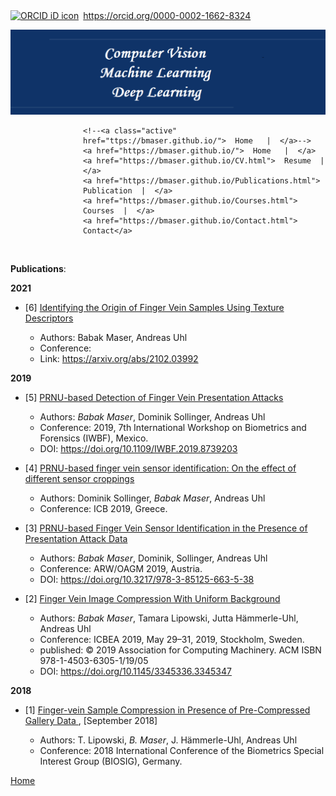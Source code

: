 ﻿
<!--<!DOCTYPE html>-->
    
<div itemscope itemtype="https://schema.org/Person"><a itemprop="sameAs" content="https://orcid.org/0000-0002-1662-8324" href="https://orcid.org/0000-0002-1662-8324" target="orcid.widget" rel="me noopener noreferrer" style="vertical-align:top;"><img src="https://orcid.org/sites/default/files/images/orcid_16x16.png" style="width:1em;margin-right:.5em;" alt="ORCID iD icon">https://orcid.org/0000-0002-1662-8324</a></div>


![banner](image/photo.png)



<html>
<head>
<meta name="viewport" content="width=device-width, initial-scale=1">
<style>

    /*<!-- <p center> [Home](https://bmaser.github.io/) | -->*/
    /*<!--[Resume](CV.md) | [Publications](Publications.md) |  [Courses](Courses.md) |  [Contact](Contact.md) </p> -->*/
    


body {
  margin: 0;
  font-family: Arial, Helvetica, sans-serif;
}

.topnav {
  overflow: hidden;
  background-color: white;
}

.topnav a {
  float: left;
  color: #151B54;
  text-align: center;
  /*padding: 14px 16px;*/
  padding: 10px 8px;
  text-decoration: none;
  /*font-size: 17px;*/
  font-size: 14px;
}

/*.topnav a:hover {*/
/*  background-color: #ddd;*/
/*  color: white;*/
/*}*/

.topnav a:hover {
  background-color: #151B54;
  color: #FFFFFF;
}

/*.topnav a.active {*/
/*  background-color: #151B54;*/
/*  color: #666362;*/
/*}*/
</style>
</head>
<body>

<div class="topnav" style="padding-left:23%">
  <!--<a class="active" href="#home">Home</a>-->
  <!--<a href="#news">News</a>-->
  <!--<a href="#contact">Contact</a>-->
  <!--<a href="#about">About</a>-->
  
    <!--<a class="active"  href="ttps://bmaser.github.io/">  Home   |  </a>-->
    <a href="https://bmaser.github.io/">  Home   |  </a>
    <a href="https://bmaser.github.io/CV.html">  Resume  |  </a>
    <a href="https://bmaser.github.io/Publications.html">  Publication  |  </a>
    <a href="https://bmaser.github.io/Courses.html">  Courses  |  </a>
    <a href="https://bmaser.github.io/Contact.html">  Contact</a>
 
</div>

 </body>
</html>

&nbsp;&nbsp;&nbsp;&nbsp;&nbsp;&nbsp;


**Publications**:


**2021**

- [6] [Identifying the Origin of Finger Vein Samples Using Texture Descriptors](https://arxiv.org/abs/2102.03992)

    - Authors: Babak Maser, Andreas Uhl
    - Conference: 
    - Link:  https://arxiv.org/abs/2102.03992


**2019**
- [5] [PRNU-based Detection of Finger Vein Presentation Attacks](https://ieeexplore.ieee.org/document/8739203/authors)
	 - Authors: _Babak Maser_, Dominik Sollinger, Andreas Uhl
	 - Conference: 2019, 7th International Workshop on Biometrics and Forensics (IWBF), Mexico.
	 - DOI: https://doi.org/10.1109/IWBF.2019.8739203

- [4] [PRNU-based finger vein sensor identification: On the effect of different sensor croppings](https://www.icb2019.org/Misc/ICB2019Program.pdf) 
	 - Authors: Dominik Sollinger, _Babak Maser_, Andreas Uhl
	 - Conference: ICB 2019, Greece.
	 
- [3] [PRNU-based Finger Vein Sensor Identification in the Presence of Presentation Attack Data](https://workshops.aapr.at/wp-content/uploads/2019/05/ARW-OAGM19_38.pdf) 
	 - Authors: _Babak Maser_, Dominik, Sollinger, Andreas Uhl
	 - Conference: ARW/OAGM 2019, Austria.
	 - DOI: https://doi.org/10.3217/978-3-85125-663-5-38
	 
- [2] [Finger Vein Image Compression With Uniform Background](https://doi.org/10.1145/3345336.3345347)
	 - Authors: _Babak Maser_, Tamara Lipowski, Jutta Hämmerle-Uhl, Andreas Uhl
	 - Conference: 	 ICBEA 2019, May 29–31, 2019, Stockholm, Sweden.
	 - published: © 2019 Association for Computing Machinery.
        ACM ISBN 978-1-4503-6305-1/19/05
     - DOI: https://doi.org/10.1145/3345336.3345347


**2018**
  
- [1] [Finger-vein Sample Compression in Presence of Pre-Compressed Gallery Data ](https://ieeexplore.ieee.org/abstract/document/8553484/) , [September 2018]

	 - Authors: T. Lipowski, _B. Maser_, J. Hämmerle-Uhl, Andreas Uhl
	 - Conference: 2018 International Conference of the Biometrics Special Interest Group (BIOSIG), Germany.
 
 
 [Home](https://bmaser.github.io/)
 
 
 
